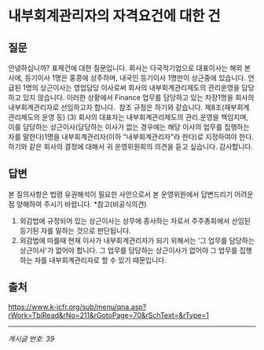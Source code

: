 # 내부회계관리자의 자격요건에 대한 건

## 질문
안녕하십니까?
표제건에 대한 질문입니다.
회사는 다국적기업으로 대표이사는 해외 본사에, 등기이사 1명은 홍콩에 상주하며, 내국인 등기이사 1명만이 상근중에 있습니다.
언급된 1명의 상근이사는 영업담당 이사로써 회사의 내부회계관리제도의 관리운영을 담당하고 있지 않습니다.
이러한 상황에서 Finance 업무를 담당하고 있는 차장1명을 회사의 내부회계관리자로 선임하고자 합니다.  참조 규정은 하기와 같습니다.
제8조(재부회계관리제도의 운영 등) (3) 회사의 대표자는 내부회계관리제도의 관리.운영을 책임지며, 이를 담당하는 상근이사(담당하는 이사가 없는 경우에는 해당 이사의 업무를 집행하는 자를 말한다)1명을 내부회계관리자(이하 "내부회계관리자"라 한다)로 지정하여야 한다.
하기와 같은 회사의 결정에 대해서 귀 운영위원회의 의견을 듣고 싶습니다.
감사합니다.

## 답변
본 질의사항은 법령 유권해석이 필요한 사안으로서 본 운영위원에서 답변드리기 어려운 점 양해하여 주시기 바랍니다.
*참고(비공식의견)
1. 외감법에 규정되어 있는 상근이사는 상무에 종사하는 자로서 주주총회에서 선임된 등기된 자를 말하는 것으로 판단됩니다.
2. 외감법에 따를때 현재 이사가 내부회계관리자가 되기 위해서는 '그 업무를 담당하는 상근이사'가 없어야 합니다. 그 업무를 담당하는 상근이사가 없어야 그 업무를 집행하는 자를 내부회계관리자로 할 수 있기 때문입니다.

## 출처
https://www.k-icfr.org/sub/menu/qna.asp?rWork=TblRead&rNo=211&rGotoPage=70&rSchText=&rType=1

---
*게시글 번호: 39*
